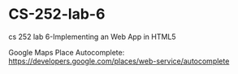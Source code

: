 # CS-252-lab-6
cs 252 lab 6-Implementing an Web App in HTML5

Google Maps Place Autocomplete: 
https://developers.google.com/places/web-service/autocomplete